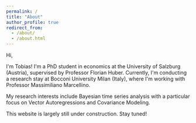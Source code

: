```yaml
---
permalink: /
title: "About"
author_profile: true
redirect_from: 
  - /about/
  - /about.html
---
```


Hi,

I'm Tobias! I'm a PhD student in economics at the University of Salzburg (Austria), 
supervised by Professor Florian Huber. Currently, I'm conducting a research stay at Bocconi
University Milan (Italy), where I'm working with Professor Massimiliano Marcellino.

My research interests include Bayesian time series analysis with a particular focus on Vector Autoregressions 
and Covariance Modeling.

This website is largely still under construction. Stay tuned!
